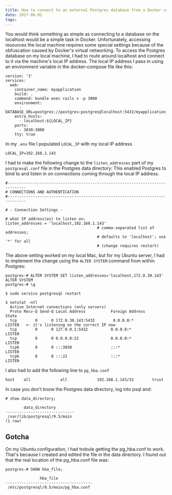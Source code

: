 ```yaml
---
title: How to connect to an external Postgres database from a Docker container
date: 2017-06-01
tags:
---
```


You would think something as simple as connecting to a database on the localhost would be a simple task in Docker. 
Unfortunately, accessing resources the local machine requires some special settings because of the obfuscation caused
by Docker's virtual networking. To access the Postgres database on my local machine, I had to route around localhost
and connect to it via the machine's local IP address. The local IP address I pass in using an environment variable
in the docker-compose file like this:

```
version: '3'
services:
  web:
    container_name: myapplication
    build: .
    command: bundle exec rails s -p 3000
    environment:
      - DATABASE_URL=postgres://postgres:postgres@localhost:5432/myapplication
    extra_hosts:
      - localhost:${LOCAL_IP}
    ports:
      - 3030:3000
    tty: true

``` 

In my `.env` file I populated `LOCAL_IP` with my local IP address

```
LOCAL_IP=192.168.1.143
```


I had to make the following change to the `listen_addresses` part of my `postgresql.conf` file in the Postgres data directory:
This enabled Postgres to bind to and listen in on connections coming through the local IP address.

```
#------------------------------------------------------------------------------
# CONNECTIONS AND AUTHENTICATION
#------------------------------------------------------------------------------

# - Connection Settings -

# what IP address(es) to listen on;
listen_addresses = 'localhost,192.168.1.143'
                                        # comma-separated list of addresses;
                                        # defaults to 'localhost'; use '*' for all
                                        # (change requires restart)

```

The above setting worked on my local Mac, but for my Ubuntu server, I had to implement the change using the
`ALTER SYSTEM` command from within Postgres:

```
postgres-# ALTER SYSTEM SET listen_addresses='localhost,172.0.30.143'
ALTER SYSTEM
postgres-# \q

$ sudo service postgresql restart

$ netstat -ntl
  Active Internet connections (only servers)
  Proto Recv-Q Send-Q Local Address           Foreign Address         State      
  tcp        0      0 172.0.30.143:5432        0.0.0.0:*               LISTEN   <- it's listening on the correct IP now   
  tcp        0      0 127.0.0.1:5432          0.0.0.0:*               LISTEN     
  tcp        0      0 0.0.0.0:22              0.0.0.0:*               LISTEN     
  tcp6       0      0 :::3030                 :::*                    LISTEN     
  tcp6       0      0 :::22                   :::*                    LISTEN   
```


I also had to add the following line to `pg_hba.conf`

```
host    all             all             192.168.1.143/32        trust
```

In case you don't know the Postgres data directory, log into psql and:

```
# show data_directory;

        data_directory        
------------------------------
 /var/lib/postgresql/9.5/main
(1 row)
```

## Gotcha

On my Ubuntu configuration, I had trobule getting the pg_hba.conf to work. That's because I created and edited the
file in the data directory. I found out that the real location of the pg_hba.conf file was:

```
postgres-# SHOW hba_file;
               
               hba_file               
--------------------------------------
 /etc/postgresql/9.5/main/pg_hba.conf
``` 
